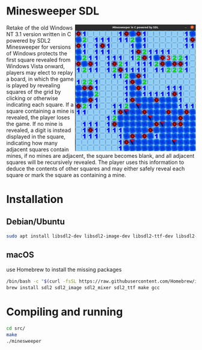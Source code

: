 # Minesweeper SDL
<img align="right" src="demo.png" height="336" width="321">
Retake of the old Windows NT 3.1 version written in C powered by SDL2<br/>
Minesweeper for versions of Windows protects the first square revealed from Windows Vista onward, players may elect to replay a board, in which the game is played by revealing squares of the grid by clicking or otherwise indicating each square. If a square containing a mine is revealed, the player loses the game. If no mine is revealed, a digit is instead displayed in the square, indicating how many adjacent squares contain mines, if no mines are adjacent, the square becomes blank, and all adjacent squares will be recursively revealed. The player uses this information to deduce the contents of other squares and may either safely reveal each square or mark the square as containing a mine. 

# Installation

## Debian/Ubuntu
```bash
sudo apt install libsdl2-dev libsdl2-image-dev libsdl2-ttf-dev libsdl2-mixer-dev make gcc
```

## macOS
use Homebrew to install the missing packages
```bash
/bin/bash -c "$(curl -fsSL https://raw.githubusercontent.com/Homebrew/install/HEAD/install.sh)"
brew install sdl2 sdl2_image sdl2_mixer sdl2_ttf make gcc
```

# Compiling and running

```bash
cd src/  
make
./minesweeper
```